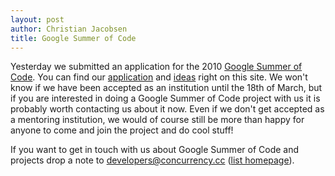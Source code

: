 ```yaml
---
layout: post
author: Christian Jacobsen
title: Google Summer of Code
---
```


Yesterday we submitted an application for the 2010 [Google Summer of
Code](http://code.google.com/soc/). You can find our
[application](/gsoc/2010/application) and [ideas](/gsoc/2010/ideas) right on
this site. We won't know if we have been accepted as an institution  until the
18th of March, but if you are interested in doing a Google Summer of Code
project with us it is probably worth contacting us about it now. Even if we
don't get accepted as a mentoring institution, we would of course still be more
than happy for anyone to come and join the project and do cool stuff!

If you want to get in touch with us about Google Summer of Code and projects
drop a note to <developers@concurrency.cc> ([list
homepage](http://unhosting.org/mailman/listinfo/developers)).

